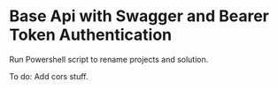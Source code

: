 # Base Api with Swagger and Bearer Token Authentication

Run Powershell script to rename projects and solution.

To do: Add cors stuff.
